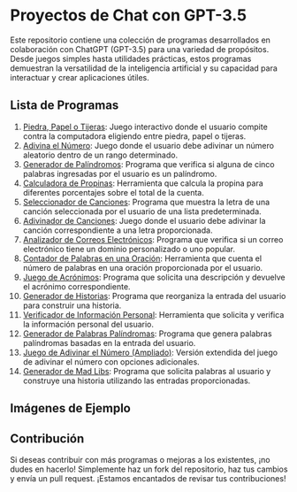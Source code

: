# Proyectos de Chat con GPT-3.5

Este repositorio contiene una colección de programas desarrollados en colaboración con ChatGPT (GPT-3.5) para una variedad de propósitos. Desde juegos simples hasta utilidades prácticas, estos programas demuestran la versatilidad de la inteligencia artificial y su capacidad para interactuar y crear aplicaciones útiles.

## Lista de Programas

1. [Piedra, Papel o Tijeras](piedra_papel_tijeras.py): Juego interactivo donde el usuario compite contra la computadora eligiendo entre piedra, papel o tijeras.
2. [Adivina el Número](adivina_el_numero.py): Juego donde el usuario debe adivinar un número aleatorio dentro de un rango determinado.
3. [Generador de Palíndromos](generador_palindromos.py): Programa que verifica si alguna de cinco palabras ingresadas por el usuario es un palíndromo.
4. [Calculadora de Propinas](calculadora_propinas.py): Herramienta que calcula la propina para diferentes porcentajes sobre el total de la cuenta.
5. [Seleccionador de Canciones](seleccionador_canciones.py): Programa que muestra la letra de una canción seleccionada por el usuario de una lista predeterminada.
6. [Adivinador de Canciones](adivinador_canciones.py): Juego donde el usuario debe adivinar la canción correspondiente a una letra proporcionada.
7. [Analizador de Correos Electrónicos](analizador_correos.py): Programa que verifica si un correo electrónico tiene un dominio personalizado o uno popular.
8. [Contador de Palabras en una Oración](contador_palabras.py): Herramienta que cuenta el número de palabras en una oración proporcionada por el usuario.
9. [Juego de Acrónimos](juego_acronimos.py): Programa que solicita una descripción y devuelve el acrónimo correspondiente.
10. [Generador de Historias](generador_historias.py): Programa que reorganiza la entrada del usuario para construir una historia.
11. [Verificador de Información Personal](verificador_informacion_personal.py): Herramienta que solicita y verifica la información personal del usuario.
12. [Generador de Palabras Palíndromas](generador_palabras_palindromas.py): Programa que genera palabras palíndromas basadas en la entrada del usuario.
13. [Juego de Adivinar el Número (Ampliado)](adivinar_numero_ampliado.py): Versión extendida del juego de adivinar el número con opciones adicionales.
14. [Generador de Mad Libs](generador_mad_libs.py): Programa que solicita palabras al usuario y construye una historia utilizando las entradas proporcionadas.

## Imágenes de Ejemplo


## Contribución

Si deseas contribuir con más programas o mejoras a los existentes, ¡no dudes en hacerlo! Simplemente haz un fork del repositorio, haz tus cambios y envía un pull request. ¡Estamos encantados de revisar tus contribuciones!

